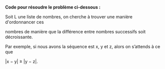 **Code pour résoudre le problème ci-dessous :**

Soit L une liste de nombres, on cherche à trouver une manière d'ordonnancer ces

nombres de manière que la différence entre nombres successifs soit décroissante.

Par exemple, si nous avons la séquence est x, y et z, alors on s’attends à ce que

|x − y| ≥ |y − z|.